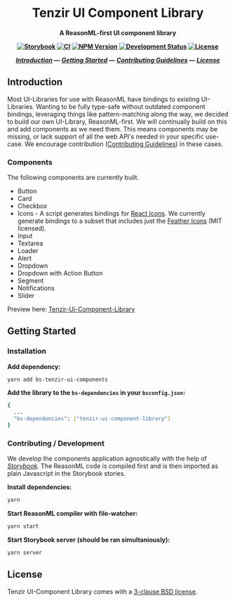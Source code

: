 <h1 align="center">
  Tenzir UI Component Library
</h1>
<h4 align="center">

A ReasonML-first UI component library

[![Storybook][storybook-badge]][storybook-url]
[![CI][ci-badge]][ci-url]
[![NPM Version][npm-badge]][npm-url]
[![Development Status][alpha-badge]][latest-release-url]
[![License][license-badge]][license-url]

[_Introduction_](#introduction) &mdash;
[_Getting Started_](#getting-started) &mdash;
[_Contributing Guidelines_][contributing-url] &mdash;
[_License_](#license)

</h4>

## Introduction
Most UI-Libraries for use with ReasonML have bindings to existing UI-Libraries.
Wanting to be fully type-safe without outdated component bindings, leveraging 
things like pattern-matching along the way, we decided to build our own 
UI-Library, ReasonML-first. We will continually build on this and add 
components as we need them. This means components may be missing, or lack 
support of all the web API's needed in your specific use-case. We encourage 
contribution ([Contributing Guidelines][contributing-url]) in these cases.

### Components
The following components are currently built.
- Button
- Card
- Checkbox
- Icons - A script generates bindings for [React 
  Icons](https://github.com/react-icons/react-icons). We currently generate
  bindings to a subset that includes just the [Feather 
  Icons](https://feathericons.com/) (MIT licensed).
- Input
- Textarea
- Loader
- Alert
- Dropdown
- Dropdown with Action Button
- Segment
- Notifications
- Slider

Preview here: [Tenzir-Ui-Component-Library][storybook-url]

## Getting Started
### Installation
**Add dependency:**
```sh
yarn add bs-tenzir-ui-components
```

**Add the library to the `bs-dependencies` in your `bsconfig.json`:**
```sh
{
  ...
  "bs-dependencies": ["tenzir-ui-component-library"]
}
```

### Contributing / Development
We develop the components application agnostically with the help of 
[_Storybook_](https://storybook.js.org/). The ReasonML code is compiled first 
and is then imported as plain Javascript in the Storybook stories.

**Install dependencies:**
```sh
yarn
```

**Start ReasonML compiler with file-watcher:**
```sh
yarn start 
```

**Start Storybook server (should be ran simultaniously):**
```sh
yarn server
```

## License
Tenzir UI-Component Library comes with a [3-clause BSD license][license-url].

[storybook-badge]: https://raw.githubusercontent.com/storybookjs/brand/master/badge/badge-storybook.svg 
[storybook-url]: https://tenzir.github.io/ui-component-library/
[ci-url]: https://github.com/tenzir/ui-component-library/actions?query=branch%3Amaster+workflow%3A%22UI%20Components%22
[ci-badge]: https://github.com/tenzir/ui-component-library/workflows/UI%20Components/badge.svg?branch=master
[npm-badge]: https://img.shields.io/npm/v/tenzir-ui-component-library
[npm-url]: https://www.npmjs.com/package/tenzir-ui-component-library
[contributing-url]: https://github.com/tenzir/.github/blob/master/contributing.md
[latest-release-badge]: https://img.shields.io/github/commits-since/tenzir/ui-components/latest.svg?color=green
[latest-release-url]: https://github.com/tenzir/ui-components/releases
[license-badge]: https://img.shields.io/badge/license-BSD-blue.svg
[license-url]: https://github.com/tenzir/ui-components/blob/master/COPYING
[alpha-badge]: https://img.shields.io/badge/stage-alpha-blueviolet
